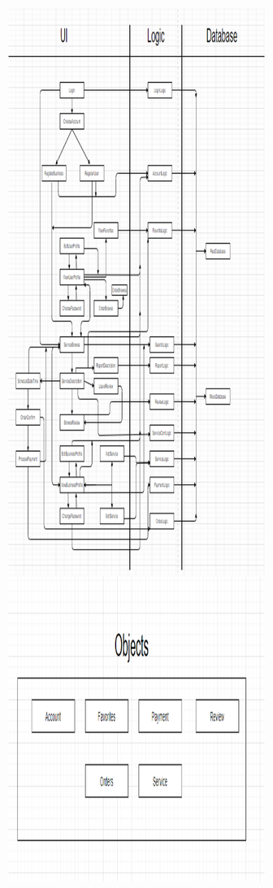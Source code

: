 <img src="Architecture_3.PNG"  width="1945" height="1118">
<img src="Objects_3.PNG"  width="1945" height="600">
